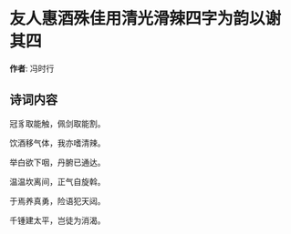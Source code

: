# 友人惠酒殊佳用清光滑辣四字为韵以谢  其四

**作者**: 冯时行

## 诗词内容

冠豸取能触，佩剑取能割。

饮酒移气体，我亦嗜清辣。

举白欲下咽，丹腑已通达。

温温坎离间，正气自旋斡。

于焉养真勇，险语犯天闼。

千锺建太平，岂徒为消渴。

